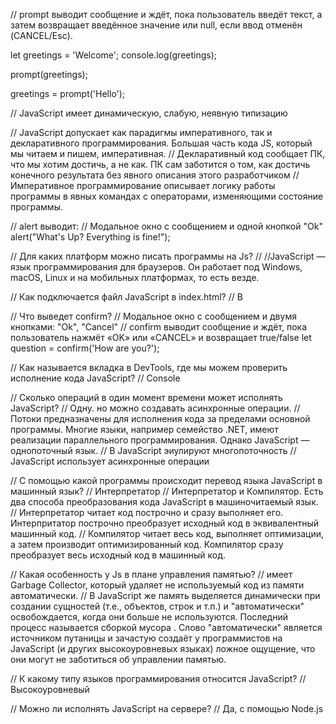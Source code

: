 // prompt выводит сообщение и ждёт, пока пользователь введёт текст, а затем возвращает введённое значение или null, если ввод отменён (CANCEL/Esc).

let greetings = 'Welcome';
console.log(greetings);

prompt(greetings);

greetings = prompt('Hello');

// JavaScript имеет динамическую, слабую, неявную типизацию

// JavaScript допускает как парадигмы императивного, так и декларативного программирования. Большая часть кода JS, который мы читаем и пишем, императивная.
// Декларативный код сообщает ПК, что мы хотим достичь, а не как. ПК сам заботится о том, как достичь конечного результата без явного описания этого разработчиком
// Императивное программирование описывает логику работы программы в явных командах с операторами, изменяющими состояние программы.

// alert выводит:
// Модальное окно с сообщением и одной кнопкой "Ok"
alert("What's Up? Everything is fine!");

// Для каких платформ можно писать программы на Js?
//
//JavaScript — язык программирования для браузеров. Он работает под Windows, macOS, Linux и на мобильных платформах, то есть везде.

// Как подключается файл JavaScript в index.html?
// В <body>

// Что выведет confirm?
// Модальное окно с сообщением и двумя кнопками: "Ok", "Cancel"
// confirm выводит сообщение и ждёт, пока пользователь нажмёт «OK» или «CANCEL» и возвращает true/false
let question = confirm('How are you?');

// Как называется вкладка в DevTools, где мы можем проверить исполнение кода JavaScript?
// Console

// Сколько операций в один момент времени может исполнять JavaScript?
// Одну. но можно создавать асинхронные операции.
// Потоки предназначены для исполнения кода за пределами основной программы. Многие языки, например семейство .NET, имеют реализации параллельного программирования. Однако JavaScript — однопоточный язык.
// В JavaScript эиулируют многопоточность
// JavaScript использует асинхронные операции

// С помощью какой программы происходит перевод языка JavaScript в машинный язык?
// Интерпретатор
// Интерпретатор и Компилятор. Есть два способа преобразования кода JavaScript в машиночитаемый язык.
// Интерпретатор читает код построчно и сразу выполняет его. Интерпритатор построчно преобразует исходный код в эквивалентный машинный код.
// Компилятор читает весь код, выполняет оптимизации, а затем производит оптимизированный код. Компилятор сразу преобразует весь исходный код в машинный код.

// Какая особенность у Js в плане управления памятью?
// имеет Garbage Collector, который удаляет не используемый код из памяти автоматически.
// В JavaScript же память выделяется динамически при создании сущностей (т.е., объектов, строк и т.п.) и "автоматически" освобождается, когда они больше не используются. Последний процесс называется сборкой мусора . Слово "автоматически" является источником путаницы и зачастую создаёт у программистов на JavaScript (и других высокоуровневых языках) ложное ощущение, что они могут не заботиться об управлении памятью.

// К какому типу языков программирования относится JavaScript?
// Высокоуровневый

// Можно ли исполнять JavaScript на сервере?
// Да, с помощью Node.js
